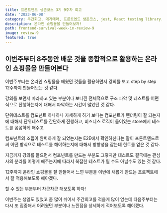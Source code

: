 ```yaml
---
title: 프론트엔드 생존코스 3기 9주차 회고
date: '2023-06-08'
category: 주간회고, 메가테라, 프론트엔드 생존코스, jest, React testing library, E2E,
description: 온라인 쇼핑몰을 만들어보자!
path: frontend-survival-week-in-review-9
image: review-9
featured: true
---
```


## 이번주부터 8주동안 배운 것을 종합적으로 활용하는 온라인 쇼핑몰을 만들어본다

이번주부터는 온라인 쇼핑몰을 배웠던 것들을 활용하면서 강의를 보고 step by step 12주까지 만들어보는 것 같다.

강의를 보면서 따라하고 있는 부분이다 보니깐 전체적으로 구조 파악 및 테스트를 어떤 식으로 진행하는지에 대해서 파악하는 시간이 많았던 것 같다.

단위테스트를 컴포넌트 하나하나 자세하게 하기 보다는 컴포넌트가 렌더링이 잘 되는지에 대해서 단위테스트를 간단하게 진행하고, 비즈니스 로직이 들어있는 store에서 테스트를 꼼꼼하게 해주고

컴포넌트의 조립이 완벽하게 잘 되었는지는 E2E에서 확인하신다는 말이 프론트엔드로써 어떤 방식으로 테스트를 해야하는지에 대해서 방향성을 잡는데 힌트를 얻은 것 같다.

지금까지 강의를 들으면서 컴포넌트를 만드는 부분도 그렇지만 테스트도 결국에는 관심사의 분리를 어떻게 해주는지에 따라서 복잡한 테스트가 될 수도 아닐수도 있는 것 같다.

12주까지 온라인 쇼핑몰을 잘 만들어서 느낀 부분을 이번에 새롭게 만드는 프로젝트에서 잘 적용해보도록 해야겠다.

할 수 있는 부분부터 차근차근 해보도록 하자!

이번주는 생일도 있었고 좀 많이 쉬어서 주간회고를 적을게 많이 없는데 다음주부터는 다시 또 집중해서 어려웠던 부분이나 느낀점을 상세하게 적어보도록 해야겠다.
